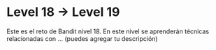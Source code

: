 # Level 18 → Level 19
Este es el reto de Bandit nivel 18. En este nivel se aprenderán técnicas relacionadas con ... (puedes agregar tu descripción)

